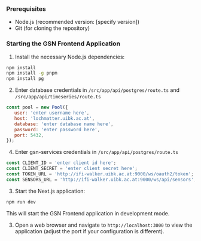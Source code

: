 ### Prerequisites

- Node.js (recommended version: [specify version])
- Git (for cloning the repository)

### Starting the GSN Frontend Application

1. Install the necessary Node.js dependencies:

```sh
npm install
npm install -g pnpm
npm install pg
```

2. Enter database credentials in `/src/app/api/postgres/route.ts` and `/src/app/api/timeseries/route.ts`
```js
const pool = new Pool({
   user: 'enter username here',
   host: 'lochmatter.uibk.ac.at',
   database: 'enter database name here',
   password: 'enter password here',
   port: 5432,
});
```

4. Enter gsn-services credentials in `/src/app/api/postgres/route.ts`

```js
const CLIENT_ID = 'enter client id here';
const CLIENT_SECRET = 'enter client secret here';
const TOKEN_URL = 'http://ifi-walker.uibk.ac.at:9000/ws/oauth2/token';
const SENSORS_URL = 'http://ifi-walker.uibk.ac.at:9000/ws/api/sensors';
```

3. Start the Next.js application:

```sh
npm run dev
```

This will start the GSN Frontend application in development mode.

3. Open a web browser and navigate to `http://localhost:3000` to view the application (adjust the port if your configuration is different).
